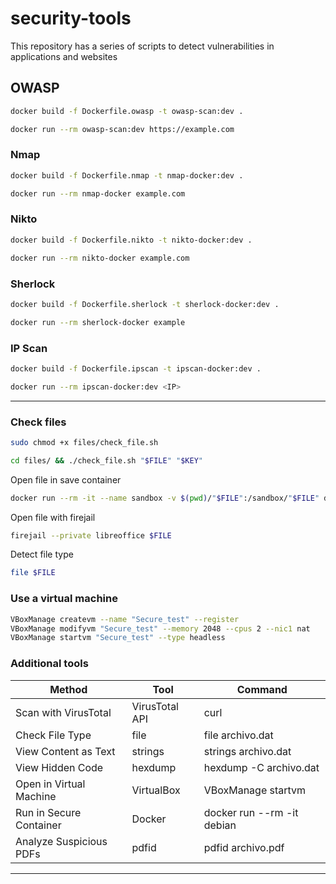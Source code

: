 # security-tools
This repository has a series of scripts to detect vulnerabilities in applications and websites

## OWASP
```bash
docker build -f Dockerfile.owasp -t owasp-scan:dev .
```

```bash
docker run --rm owasp-scan:dev https://example.com
```

### Nmap

```bash
docker build -f Dockerfile.nmap -t nmap-docker:dev .
```

```bash
docker run --rm nmap-docker example.com
```

### Nikto

```bash
docker build -f Dockerfile.nikto -t nikto-docker:dev .
```

```bash
docker run --rm nikto-docker example.com
```

### Sherlock

```bash
docker build -f Dockerfile.sherlock -t sherlock-docker:dev .
```

```bash
docker run --rm sherlock-docker example
```

### IP Scan

```bash
docker build -f Dockerfile.ipscan -t ipscan-docker:dev .
```

```bash
docker run --rm ipscan-docker:dev <IP>
```

---

### Check files
```bash
sudo chmod +x files/check_file.sh
```

```bash
cd files/ && ./check_file.sh "$FILE" "$KEY"
```

Open file in save container

```bash
docker run --rm -it --name sandbox -v $(pwd)/"$FILE":/sandbox/"$FILE" debian bash
```

Open file with firejail

```bash
firejail --private libreoffice $FILE
```

Detect file type

```bash
file $FILE
```

### Use a virtual machine
```bash
VBoxManage createvm --name "Secure_test" --register
VBoxManage modifyvm "Secure_test" --memory 2048 --cpus 2 --nic1 nat
VBoxManage startvm "Secure_test" --type headless
```
### Additional tools

| Method                  | Tool            | Command                    |
|-------------------------|-----------------|----------------------------|
| Scan with VirusTotal    | VirusTotal API  | curl                       |
| Check File Type         | file            | file archivo.dat           |
| View Content as Text    | strings         | strings archivo.dat        |
| View Hidden Code        | hexdump         | hexdump -C archivo.dat     |
| Open in Virtual Machine | VirtualBox      | VBoxManage startvm         |
| Run in Secure Container | Docker          | docker run --rm -it debian |
| Analyze Suspicious PDFs | pdfid           | pdfid archivo.pdf          |

---